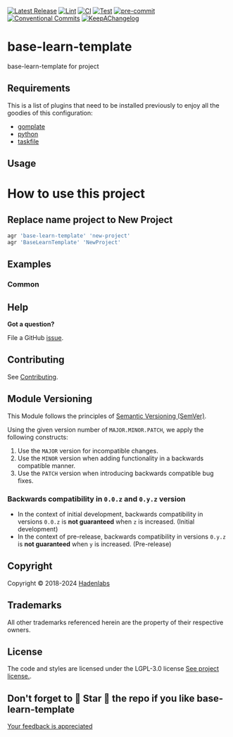 <!--


  ** DO NOT EDIT THIS FILE
  **
  ** 1) Make all changes to `provision/generator/README.yaml`
  ** 2) Run`task readme` to rebuild this file.
  **
  ** (We maintain HUNDREDS of open source projects. This is how we maintain our sanity.)
  **


  -->

[![Latest Release](https://img.shields.io/github/release/luismayta/base-learn-template)](https://github.com/luismayta/base-learn-template/releases) [![Lint](https://img.shields.io/github/workflow/status/luismayta/base-learn-template/lint-code)](https://github.com/luismayta/base-learn-template/actions?workflow=lint-code) [![CI](https://img.shields.io/github/workflow/status/luismayta/base-learn-template/ci)](https://github.com/luismayta/base-learn-template/actions?workflow=ci) [![Test](https://img.shields.io/github/workflow/status/luismayta/base-learn-template/test)](https://github.com/luismayta/base-learn-template/actions?workflow=test) [![pre-commit](https://img.shields.io/badge/pre--commit-enabled-brightgreen?logo=pre-commit&logoColor=white)](https://github.com/pre-commit/pre-commit) [![Conventional Commits](https://img.shields.io/badge/Conventional%20Commits-1.0.0-yellow)](https://conventionalcommits.org) [![KeepAChangelog](https://img.shields.io/badge/changelog-Keep%20a%20Changelog%20v1.0.0-orange)](https://keepachangelog.com)

# base-learn-template

base-learn-template for project

## Requirements

This is a list of plugins that need to be installed previously to enjoy all the goodies of this configuration:

- [gomplate](https://github.com/hairyhenderson/gomplate)
- [python](https://www.python.org)
- [taskfile](https://github.com/go-task/task)

## Usage

# How to use this project

## Replace name project to New Project

```bash
agr 'base-learn-template' 'new-project'
agr 'BaseLearnTemplate' 'NewProject'
```

## Examples

<!-- Space: BaseLearnTemplate -->
<!-- Parent: Project -->
<!-- Title: Project Examples -->
<!-- Label: Examples -->
<!-- Include: ./../disclaimer.md -->
<!-- Include: ac:toc -->

### Common

## Help

**Got a question?**

File a GitHub [issue](https://github.com/luismayta/base-learn-template/issues).

## Contributing

See [Contributing](./docs/contributing.md).

## Module Versioning

This Module follows the principles of [Semantic Versioning (SemVer)](https://semver.org/).

Using the given version number of `MAJOR.MINOR.PATCH`, we apply the following constructs:

1. Use the `MAJOR` version for incompatible changes.
1. Use the `MINOR` version when adding functionality in a backwards compatible manner.
1. Use the `PATCH` version when introducing backwards compatible bug fixes.

### Backwards compatibility in `0.0.z` and `0.y.z` version

- In the context of initial development, backwards compatibility in versions `0.0.z` is **not guaranteed** when `z` is increased. (Initial development)
- In the context of pre-release, backwards compatibility in versions `0.y.z` is **not guaranteed** when `y` is increased. (Pre-release)

## Copyright

Copyright © 2018-2024 [Hadenlabs](https://hadenlabs.com)

## Trademarks

All other trademarks referenced herein are the property of their respective owners.

## License

The code and styles are licensed under the LGPL-3.0 license [See project license.](LICENSE).

## Don't forget to 🌟 Star 🌟 the repo if you like base-learn-template

[Your feedback is appreciated](https://github.com/luismayta/base-learn-template/issues)
